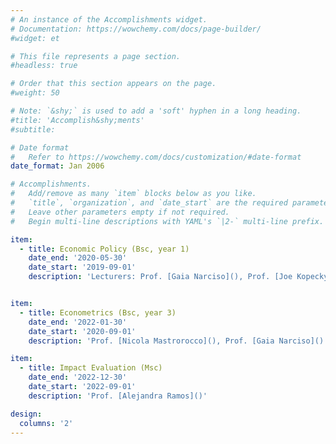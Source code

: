 ```yaml
---
# An instance of the Accomplishments widget.
# Documentation: https://wowchemy.com/docs/page-builder/
#widget: et

# This file represents a page section.
#headless: true

# Order that this section appears on the page.
#weight: 50

# Note: `&shy;` is used to add a 'soft' hyphen in a long heading.
#title: 'Accomplish&shy;ments'
#subtitle:

# Date format
#   Refer to https://wowchemy.com/docs/customization/#date-format
date_format: Jan 2006

# Accomplishments.
#   Add/remove as many `item` blocks below as you like.
#   `title`, `organization`, and `date_start` are the required parameters.
#   Leave other parameters empty if not required.
#   Begin multi-line descriptions with YAML's `|2-` multi-line prefix.

item:
  - title: Economic Policy (Bsc, year 1)
    date_end: '2020-05-30'
    date_start: '2019-09-01'
    description: 'Lecturers: Prof. [Gaia Narciso](), Prof. [Joe Kopecky]()'


item:
  - title: Econometrics (Bsc, year 3)
    date_end: '2022-01-30'
    date_start: '2020-09-01'
    description: 'Prof. [Nicola Mastrorocco](), Prof. [Gaia Narciso]()'

item:
  - title: Impact Evaluation (Msc)
    date_end: '2022-12-30'
    date_start: '2022-09-01'
    description: 'Prof. [Alejandra Ramos]()'

design:
  columns: '2'
---
```

